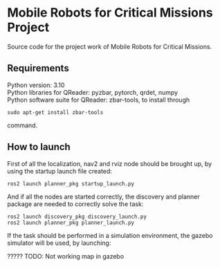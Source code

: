 
# Mobile Robots for Critical Missions Project

Source code for the project work of Mobile Robots for Critical Missions.




## Requirements

Python version: 3.10 <br />
Python libraries for QReader: pyzbar, pytorch, qrdet, numpy <br />
Python software suite for QReader: zbar-tools, to install through 
```
sudo apt-get install zbar-tools 
```
command.

## How to launch

First of all the localization, nav2 and rviz node should be brought up, by using the startup launch file created:
```
ros2 launch planner_pkg startup_launch.py
```
And if all the nodes are started correctly, the discovery and planner package are needed to correctly solve the task:
```
ros2 launch discovery_pkg discovery_launch.py
ros2 launch planner_pkg planner_launch.py
```
If the task should be performed in a simulation environment, the gazebo simulator will be used, by launching:

????? TODO: Not working map in gazebo
